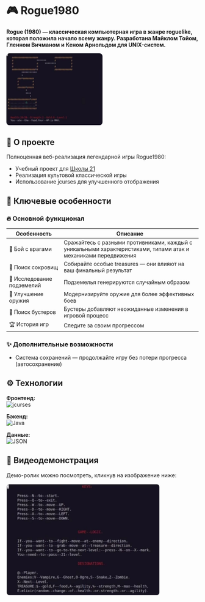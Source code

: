 # 🎮 Rogue1980

**Rogue (1980) — классическая компьютерная игра в жанре roguelike, которая положила начало всему жанру. Разработана Майклом Тойом, Гленном Вичманом и Кеном Арнольдом для UNIX-систем.**  

<img src="img/game.jpg" alt="Rogue1980" style="width:50%; max-width:400px; border-radius:8px;">

## 🌟 О проекте  

Полноценная веб-реализация легендарной игры Rogue1980:  
- Учебный проект для [Школы 21](https://21-school.ru/)  
- Реализация культовой классической игры  
- Использование jcurses для улучшенного отображения  

## 🚀 Ключевые особенности  

### 🔥 Основной функционал  
| Особенность | Описание |  
|-------------|----------|  
| 👾 Бой с врагами | Сражайтесь с разными противниками, каждый с уникальными характеристиками, типами атак и механиками передвижения |  
| 💎 Поиск сокровищ | Собирайте особые treasures — они влияют на ваш финальный результат |  
| 🏃 Исследование подземелий | Подземелья генерируются случайным образом |  
| 🔨 Улучшение оружия | Модернизируйте оружие для более эффективных боев |  
| 🍺 Поиск бустеров | Бустеры добавляют неожиданные изменения в игровой процесс |  
| 🏆 История игр | Следите за своим прогрессом |  

### ✨ Дополнительные возможности  
- Система сохранений — продолжайте игру без потери прогресса (автосохранение)  

## ⚙️ Технологии  

**Фронтенд:**  
![jcurses](https://img.shields.io/badge/jcurses-4A6B8A?style=flat&logo=java&logoColor=white)

**Бэкенд:**  
![Java](https://img.shields.io/badge/Java-ED8B00?style=flat&logo=openjdk&logoColor=white)

**Данные:**  
![JSON](https://img.shields.io/badge/JSON-000000?style=flat&logo=json&logoColor=white)

## 🎥 Видеодемонстрация  

Демо-ролик можно посмотреть, кликнув на изображение ниже:  

<a href="https://youtu.be/Fzwm2H-8l5U" target="_blank">
  <img src="img/home.jpg" alt="Демонстрация игры" style="width:400px; max-width:100%; border:1px solid #ddd; border-radius:8px;">
</a>
